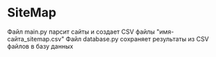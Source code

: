 # SiteMap
Файл main.py парсит сайты и создает CSV файлы "имя-сайта_sitemap.csv"
Файл database.py сохраняет результаты из CSV файлов в базу данных
